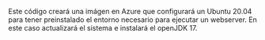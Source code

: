 Este código creará una imágen en Azure que configurará un Ubuntu 20.04 para tener preinstalado el entorno necesario para ejecutar un webserver. En este caso actualizará el sistema e instalará el openJDK 17.